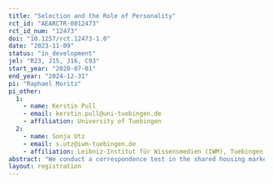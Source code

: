 ```yaml
---
title: "Selection and the Role of Personality"
rct_id: "AEARCTR-0012473"
rct_id_num: "12473"
doi: "10.1257/rct.12473-1.0"
date: "2023-11-09"
status: "in_development"
jel: "R23, J15, J16, C93"
start_year: "2020-07-01"
end_year: "2024-12-31"
pi: "Raphael Moritz"
pi_other:
  1:
    - name: Kerstin Pull
    - email: kerstin.pull@uni-tuebingen.de
    - affiliation: University of Tuebingen
  2:
    - name: Sonja Utz
    - email: s.utz@iwm-tuebingen.de
    - affiliation: Leibniz-Institut für Wissensmedien (IWM), Tuebingen
abstract: "We conduct a correspondence test in the shared housing market to determine the role of personality signaling images posted on fictitious social media profiles on selection decisions. Approximately 3,000 fictitious applications with a randomly assigned social media profile are sent to vacant room ads to determine the effect of personality information on callback rates. The profiles were created over the course of three years to credibly signal high (low) conscientiousness and high (low) agreeableness/low (high) neuroticism, respectively – reflecting the Big Five personality traits most pertinent to selection decisions in both shared housing markets and organizational settings. We conducted several randomized online pilot experiments to verify that the selected images posted on the profiles accurately represent the intended personality dimensions, while also ensuring the realism of the profiles. In addition, we can approximate whether landlords or roommates visit these profiles and exploit this information using statistics on profile visits and page impressions."
layout: registration
---
```


